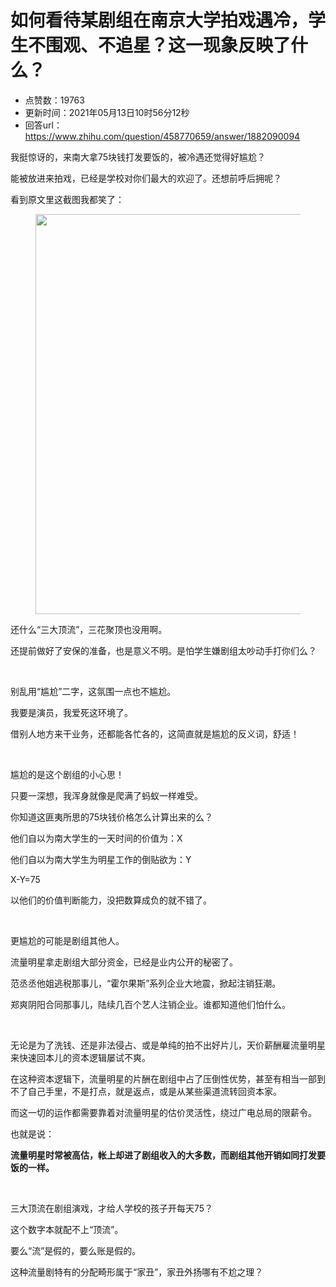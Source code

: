 # 如何看待某剧组在南京大学拍戏遇冷，学生不围观、不追星？这一现象反映了什么？
- 点赞数：19763
- 更新时间：2021年05月13日10时56分12秒
- 回答url：https://www.zhihu.com/question/458770659/answer/1882090094
<body>
 <p data-pid="pAjIw47a">我挺惊讶的，来南大拿75块钱打发要饭的，被冷遇还觉得好尴尬？</p>
 <p data-pid="4M7yo5R2">能被放进来拍戏，已经是学校对你们最大的欢迎了。还想前呼后拥呢？</p>
 <p data-pid="QbCpBXrF">看到原文里这截图我都笑了：</p>
 <figure data-size="normal">
  <img src="https://pica.zhimg.com/50/v2-44be068cfc29fd89110c14ecb64653e7_720w.jpg?source=1940ef5c" data-rawwidth="640" data-rawheight="402" data-size="normal" data-caption="" data-original-token="v2-44be068cfc29fd89110c14ecb64653e7" data-default-watermark-src="https://picx.zhimg.com/50/v2-88fa273654073c584e17f2edd2589353_720w.jpg?source=1940ef5c" class="origin_image zh-lightbox-thumb" width="640" data-original="https://pica.zhimg.com/v2-44be068cfc29fd89110c14ecb64653e7_r.jpg?source=1940ef5c">
 </figure>
 <p data-pid="DVC2V2Nx">还什么“三大顶流”，三花聚顶也没用啊。</p>
 <p data-pid="XO-xtnlF">还提前做好了安保的准备，也是意义不明。是怕学生嫌剧组太吵动手打你们么？</p>
 <p class="ztext-empty-paragraph"><br></p>
 <p data-pid="k0qNgGIC">别乱用“尴尬”二字，这氛围一点也不尴尬。</p>
 <p data-pid="1ojOdwnE">我要是演员，我爱死这环境了。</p>
 <p data-pid="o6C5ake0">借别人地方来干业务，还都能各忙各的，这简直就是尴尬的反义词，舒适！</p>
 <p class="ztext-empty-paragraph"><br></p>
 <p data-pid="myGMJPWV">尴尬的是这个剧组的小心思！</p>
 <p data-pid="JB6wfD21">只要一深想，我浑身就像是爬满了蚂蚁一样难受。</p>
 <p data-pid="EocC-BLS">你知道这匪夷所思的75块钱价格怎么计算出来的么？</p>
 <p data-pid="UGVpMjlq">他们自以为南大学生的一天时间的价值为：X</p>
 <p data-pid="-ND-P3ad">他们自以为南大学生为明星工作的倒贴欲为：Y</p>
 <p data-pid="9j1V4GWw">X-Y=75</p>
 <p data-pid="HWM9IYRF">以他们的价值判断能力，没把数算成负的就不错了。</p>
 <p class="ztext-empty-paragraph"><br></p>
 <p data-pid="RhyeubQl">更尴尬的可能是剧组其他人。</p>
 <p data-pid="SJY2t7nz">流量明星拿走剧组大部分资金，已经是业内公开的秘密了。</p>
 <p data-pid="wl1eAnsb">范丞丞他姐逃税那事儿，“霍尔果斯”系列企业大地震，掀起注销狂潮。</p>
 <p data-pid="2SVcGohB">郑爽阴阳合同那事儿，陆续几百个艺人注销企业。谁都知道他们怕什么。</p>
 <p class="ztext-empty-paragraph"><br></p>
 <p data-pid="JfEkQmVu">无论是为了洗钱、还是非法侵占、或是单纯的拍不出好片儿，天价薪酬雇流量明星来快速回本儿的资本逻辑屡试不爽。</p>
 <p data-pid="32_a1lzm">在这种资本逻辑下，流量明星的片酬在剧组中占了压倒性优势，甚至有相当一部到不了自己手里，不是打点，就是返点，或是从某些渠道流转回资本家。</p>
 <p data-pid="Tb_o4wTf">而这一切的运作都需要靠着对流量明星的估价灵活性，绕过广电总局的限薪令。</p>
 <p data-pid="O4OxPEWR">也就是说：</p>
 <p data-pid="2yvax6DQ"><b>流量明星时常被高估，帐上却进了剧组收入的大多数，而剧组其他开销如同打发要饭的一样。</b></p>
 <p class="ztext-empty-paragraph"><br></p>
 <p data-pid="Z2lXEw8Z">三大顶流在剧组演戏，才给人学校的孩子开每天75？</p>
 <p data-pid="TZ7GsOCS">这个数字本就配不上“顶流”。</p>
 <p data-pid="H-eam9pD">要么“流”是假的，要么账是假的。</p>
 <p data-pid="U-X7u-YU">这种流量剧特有的分配畸形属于“家丑”，家丑外扬哪有不尬之理？</p>
</body>